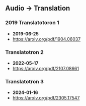## Audio -> Translation


### 2019 Translatotoron 1
- **2019-06-25**
- https://arxiv.org/pdf/1904.06037
### Translatotron 2
- **2022-05-17**
- https://arxiv.org/pdf/2107.08661
### Translatotron 3
- **2024-01-16**
- https://arxiv.org/pdf/2305.17547